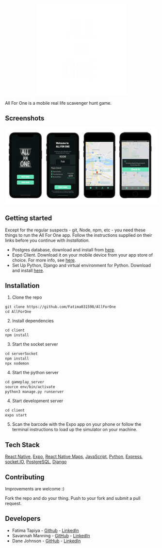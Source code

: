 <p align="center">
  <img src="images/logo.png" height=300, width=300/>
</p>

All For One is a mobile real life scavenger hunt game.

## Screenshots

<p align="center">
  <img src="images/AllForOne.png" />
</p>


## Getting started

Except for the regular suspects - git, Node, npm, etc - you need these things to run the All For One app. Follow the instructions supplied on their links before you continue with *Installation*.

* Postgres database, download and install from [here](https://www.postgresql.org/download/).
* Expo Client. Download it on your mobile device from your app store of choice. For more info, see [here](https://docs.expo.dev).
* Set Up Python, Django and virtual environment for Python. Download and install [here](https://medium.com/@diwassharma/starting-a-python-django-project-on-mac-os-x-c089165cf010).

## Installation

1. Clone the repo

```
git clone https://github.com/Fatima031598/AllForOne
cd AllForOne
```

2. Install dependencies
```
cd client
npm install
```

3. Start the socket server
```
cd serverSocket
npm install
npx nodemon
```

4. Start the python server
```
cd gameplay_server
source env/bin/activate
python3 manage.py runserver
```

4. Start development server
```
cd client
expo start
```

5. Scan the barcode with the Expo app on your phone or follow the terminal instructions to load up the simulator on your machine.

 ## Tech Stack
 [React Native](https://reactnative.dev/), [Expo](https://expo.io), [React Native Maps](https://github.com/react-community/react-native-maps), [JavaScript](https://www.javascript.com/), [Python](https://www.python.org/), [Express](https://expressjs.com/), [socket.IO](https://socket.io/),  [PostgreSQL](https://www.postgresql.org/), [Django](https://www.djangoproject.com/start/overview/)


 ## Contributing

Improvements are welcome :)

Fork the repo and do your thing. Push to your fork and submit a pull request.


## Developers

* Fatima Tapiya - [Github](https://github.com/Fatima031598) - [LinkedIn](https://www.linkedin.com/in/fatima-tapiya/)
* Savannah Manning - [GitHub](https://github.com/savhappy) - [LinkedIn](https://www.linkedin.com/search/results/all/?keywords=savannah%20manning&origin=RICH_QUERY_SUGGESTION&position=0&searchId=0ff5c9a9-ea99-4b7f-80a7-64bdd46ae412&sid=zM)
* Dane Johnson - [GitHub](https://github.com/Rudy451) - [LinkedIn](https://www.linkedin.com/in/dane-johnson-aa3606111/)

